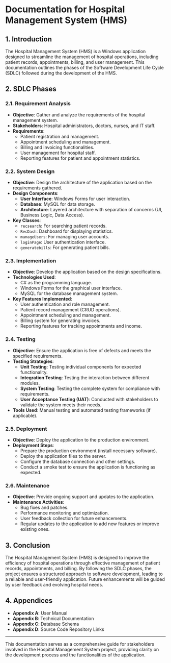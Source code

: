 # Documentation for Hospital Management System (HMS)

## 1. Introduction
The Hospital Management System (HMS) is a Windows application designed to streamline the management of hospital operations, including patient records, appointments, billing, and user management. This documentation outlines the phases of the Software Development Life Cycle (SDLC) followed during the development of the HMS.

## 2. SDLC Phases

### 2.1. Requirement Analysis
- **Objective**: Gather and analyze the requirements of the hospital management system.
- **Stakeholders**: Hospital administrators, doctors, nurses, and IT staff.
- **Requirements**:
  - Patient registration and management.
  - Appointment scheduling and management.
  - Billing and invoicing functionalities.
  - User management for hospital staff.
  - Reporting features for patient and appointment statistics.

### 2.2. System Design
- **Objective**: Design the architecture of the application based on the requirements gathered.
- **Design Components**:
  - **User Interface**: Windows Forms for user interaction.
  - **Database**: MySQL for data storage.
  - **Architecture**: Layered architecture with separation of concerns (UI, Business Logic, Data Access).
- **Key Classes**:
  - `recsearch`: For searching patient records.
  - `RecDash`: Dashboard for displaying statistics.
  - `manageUsers`: For managing user accounts.
  - `loginPage`: User authentication interface.
  - `generatebills`: For generating patient bills.

### 2.3. Implementation
- **Objective**: Develop the application based on the design specifications.
- **Technologies Used**:
  - C# as the programming language.
  - Windows Forms for the graphical user interface.
  - MySQL for the database management system.
- **Key Features Implemented**:
  - User authentication and role management.
  - Patient record management (CRUD operations).
  - Appointment scheduling and management.
  - Billing system for generating invoices.
  - Reporting features for tracking appointments and income.

### 2.4. Testing
- **Objective**: Ensure the application is free of defects and meets the specified requirements.
- **Testing Strategies**:
  - **Unit Testing**: Testing individual components for expected functionality.
  - **Integration Testing**: Testing the interaction between different modules.
  - **System Testing**: Testing the complete system for compliance with requirements.
  - **User Acceptance Testing (UAT)**: Conducted with stakeholders to validate the system meets their needs.
- **Tools Used**: Manual testing and automated testing frameworks (if applicable).

### 2.5. Deployment
- **Objective**: Deploy the application to the production environment.
- **Deployment Steps**:
  - Prepare the production environment (install necessary software).
  - Deploy the application files to the server.
  - Configure the database connection and other settings.
  - Conduct a smoke test to ensure the application is functioning as expected.

### 2.6. Maintenance
- **Objective**: Provide ongoing support and updates to the application.
- **Maintenance Activities**:
  - Bug fixes and patches.
  - Performance monitoring and optimization.
  - User feedback collection for future enhancements.
  - Regular updates to the application to add new features or improve existing ones.

## 3. Conclusion
The Hospital Management System (HMS) is designed to improve the efficiency of hospital operations through effective management of patient records, appointments, and billing. By following the SDLC phases, the project ensures a structured approach to software development, leading to a reliable and user-friendly application. Future enhancements will be guided by user feedback and evolving hospital needs. 

## 4. Appendices
- **Appendix A**: User Manual
- **Appendix B**: Technical Documentation
- **Appendix C**: Database Schema
- **Appendix D**: Source Code Repository Links

---

This documentation serves as a comprehensive guide for stakeholders involved in the Hospital Management System project, providing clarity on the development process and the functionalities of the application.